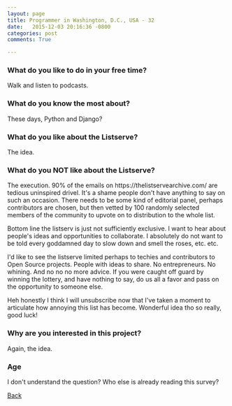 ```yaml
---
layout: page
title: Programmer in Washington, D.C., USA - 32
date:   2015-12-03 20:16:36 -0800
categories: post
comments: True

---
```


### What do you like to do in your free time?
<p>Walk and listen to podcasts.</p>

### What do you know the most about?
<p>These days, Python and Django?</p>

### What do you like about the Listserve?
<p>The idea.</p>

### What do you NOT like about the Listserve?
<p>The execution.  90% of the emails on https://thelistservearchive.com/ are tedious uninspired drivel.  It's a shame people don't have anything to say on such an occasion.  There needs to be some kind of editorial panel, perhaps contributors are chosen, but then vetted by 100 randomly selected members of the community to upvote on to distribution to the whole list.

Bottom line the listserv is just not sufficiently exclusive.  I want to hear about people's ideas and opportunities to collaborate.  I absolutely do not want to be told every goddamned day to slow down and smell the roses, etc. etc.

I'd like to see the listserve limited perhaps to techies and contributors to Open Source projects.  People with ideas to share.  No entrepreneurs.  No whining.  And no no no more advice.  If you were caught off guard by winning the lottery, and have nothing to say, do us all a favor and pass on the opportunity to someone else.

Heh honestly I think I will unsubscribe now that I've taken a moment to articulate how annoying this list has become.  Wonderful idea tho so really, good luck!</p>

### Why are you interested in this project?
<p>Again, the idea.</p>

### Age
<p>I don't understand the question?  Who else is already reading this survey?</p>

[Back][1]

[1]: /home/responders/all